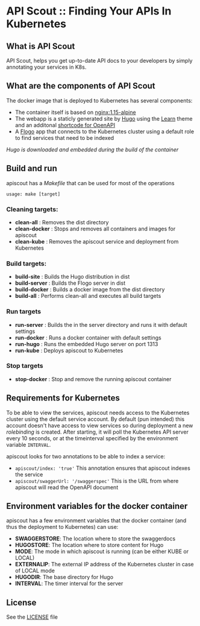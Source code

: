 # API Scout :: Finding Your APIs In Kubernetes

## What is API Scout
API Scout, helps you get up-to-date API docs to your developers by simply annotating your services in K8s. 

## What are the components of API Scout
The docker image that is deployed to Kubernetes has several components:
* The container itself is based on [nginx:1.15-alpine](https://hub.docker.com/_/nginx/)
* The webapp is a staticly generated site by [Hugo](https://github.com/gohugoio/hugo) using the [Learn](https://themes.gohugo.io/hugo-theme-learn/) theme and an additonal [shortcode for OpenAPI](https://github.com/tenfourty/hugo-openapispec-shortcode)
* A [Flogo](http://flogo.io) app that connects to the Kubernetes cluster using a default role to find services that need to be indexed

_Hugo is downloaded and embedded during the build of the container_

## Build and run
apiscout has a _Makefile_ that can be used for most of the operations

```
usage: make [target]
```

### Cleaning targets:
* **clean-all** : Removes the dist directory
* **clean-docker** : Stops and removes all containers and images for apiscout
* **clean-kube** : Removes the apiscout service and deployment from Kubernetes

### Build targets:
* **build-site** : Builds the Hugo distribution in dist
* **build-server** : Builds the Flogo server in dist
* **build-docker** : Builds a docker image from the dist directory
* **build-all** : Performs clean-all and executes all build targets

### Run targets
* **run-server** : Builds the in the server directory and runs it with default settings
* **run-docker** : Runs a docker container with default settings
* **run-hugo** : Runs the embedded Hugo server on port 1313
* **run-kube** : Deploys apiscout to Kubernetes

### Stop targets
* **stop-docker** : Stop and remove the running apiscout container

## Requirements for Kubernetes
To be able to view the services, apiscout needs access to the Kubernetes cluster using the default service account. By default (pun intended) this account doesn't have access to view services so during deployment a new _rolebinding_ is created. After starting, it will poll the Kubernetes API server every 10 seconds, or at the timeinterval specified by the environment variable `INTERVAL`.

apiscout looks for two annotations to be able to index a service:
* `apiscout/index: 'true'` This annotation ensures that apiscout indexes the service
* `apiscout/swaggerUrl: '/swaggerspec'` This is the URL from where apiscout will read the OpenAPI document

## Environment variables for the docker container
apiscout has a few environment variables that the docker container (and thus the deployment to Kubernetes) can use:
* **SWAGGERSTORE**: The location where to store the swaggerdocs
* **HUGOSTORE**: The location where to store content for Hugo
* **MODE**: The mode in which apiscout is running (can be either KUBE or LOCAL)
* **EXTERNALIP**: The external IP address of the Kubernetes cluster in case of LOCAL mode
* **HUGODIR**: The base directory for Hugo
* **INTERVAL**: The timer interval for the server

## License
See the [LICENSE](./LICENSE) file